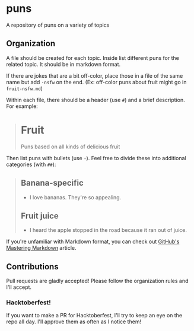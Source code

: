 # puns
A repository of puns on a variety of topics

## Organization
A file should be created for each topic. Inside list different puns for the 
related topic. It should be in markdown format.

If there are jokes that are a bit off-color, place those in a file of the same 
name but add `-nsfw` on the end. (Ex: off-color puns about fruit might go in 
`fruit-nsfw.md`)

Within each file, there should be a header (use `#`) and a brief description. For example:
> # Fruit
> Puns based on all kinds of delicious fruit

Then list puns with bullets (use `-`). Feel free to divide these into additional categories (with `##`):
> ## Banana-specific
> - I love bananas. They're so appealing.
>
> ## Fruit juice
> - I heard the apple stopped in the road because it ran out of juice.

If you're unfamiliar with Markdown format, you can check out [GitHub's Mastering Markdown](https://guides.github.com/features/mastering-markdown/) article.

## Contributions
Pull requests are gladly accepted! Please follow the organization rules and 
I'll accept.

### Hacktoberfest!
If you want to make a PR for Hacktoberfest, I'll try to keep an eye on the repo 
all day. I'll approve them as often as I notice them!